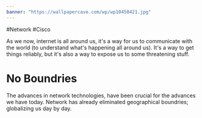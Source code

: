 ```yaml
---
banner: "https://wallpapercave.com/wp/wp10450421.jpg"
---
```


#Network #Cisco 
 

As we now, internet is all around us, it's a way for us to communicate with the world (to understand what's happening all around us). It's a way to get things reliably, but it's also a way to expose us to some threatening stuff.

# No Boundries
The advances in network technologies, have been crucial for the advances we have today.
Network has already eliminated geographical boundries; globalizing us day by day.

